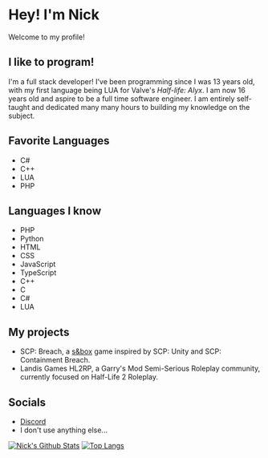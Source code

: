 # Hey! I'm Nick
Welcome to my profile!

## I like to program!
I'm a full stack developer! I've been programming since I was 13 years old, with my first language being LUA for Valve's *Half-life: Alyx*. I am now 16 years old and aspire to be a full time software engineer. I am entirely self-taught and dedicated many many hours to building my knowledge on the subject.

## Favorite Languages
- C#
- C++
- LUA
- PHP

## Languages I know
- PHP
- Python
- HTML
- CSS
- JavaScript
- TypeScript
- C++
- C
- C#
- LUA

## My projects
- SCP: Breach, a [s&box](https://sbox.facepunch.com/news) game inspired by SCP: Unity and SCP: Containment Breach.
- Landis Games HL2RP, a Garry's Mod Semi-Serious Roleplay community, currently focused on Half-Life 2 Roleplay.

## Socials
- [Discord](discord.gg/landis)
- I don't use anything else...

[![Nick's Github Stats](https://github-readme-stats.vercel.app/api?username=urnotnick&theme=react&show_icons=1&include_all_commits=1&count_private=1&hide=html)](https://github.com/anuraghazra/github-readme-stats)
[![Top Langs](https://github-readme-stats.vercel.app/api/top-langs/?username=urnotnick&theme=react&layout=compact&langs_count=10&hide=HTML,LUA)](https://github.com/anuraghazra/github-readme-stats)

